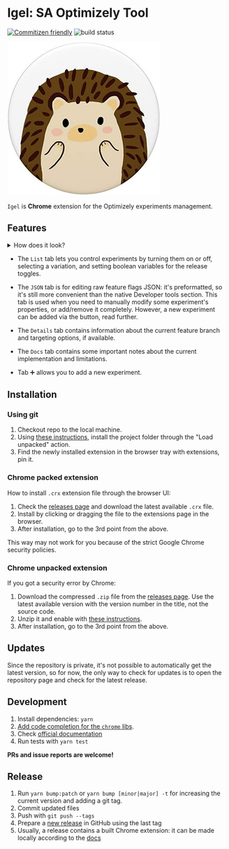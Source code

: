 # Igel: SA Optimizely Tool

[![Commitizen friendly](https://img.shields.io/badge/commitizen-friendly-brightgreen.svg)](http://commitizen.github.io/cz-cli/)
![build status](https://github.com/RedTecLab/igel-chrome-sa-optimizely-tool/actions/workflows/main.yml/badge.svg)

![](src/images/igel350.jpg)

`Igel` is **Chrome** extension for the Optimizely experiments management.

## Features

<details>
<summary>How does it look?</summary>

![](src/images/ui-tab-list.png)

</details>

- The `List` tab lets you control experiments by turning them on or off, selecting a variation, and setting boolean variables for the release toggles.

- The `JSON` tab is for editing raw feature flags JSON: it's preformatted, so it's still more convenient than the native Developer tools section.
  This tab is used when you need to manually modify some experiment's properties, or add/remove it completely.
  However, a new experiment can be added via the button, read further.

- The `Details` tab contains information about the current feature branch and targeting options, if available.

- The `Docs` tab contains some important notes about the current implementation and limitations.

- Tab ➕ allows you to add a new experiment.

## Installation

### Using git

1. Checkout repo to the local machine.
2. Using [these instructions], install the project folder through the "Load unpacked" action.
3. Find the newly installed extension in the browser tray with extensions, pin it.

### Chrome packed extension

How to install `.crx` extension file through the browser UI:

1. Check the [releases page] and download the latest available `.crx` file.
2. Install by clicking or dragging the file to the extensions page in the browser.
3. After installation, go to the 3rd point from the above.

This way may not work for you because of the strict Google Chrome security policies.

### Chrome unpacked extension

If you got a security error by Chrome:

1. Download the compressed `.zip` file from the [releases page].
   Use the latest available version with the version number in the title, not the source code.
2. Unzip it and enable with [these instructions].
3. After installation, go to the 3rd point from the above.

## Updates

Since the repository is private, it's not possible to automatically get the latest version,
so for now, the only way to check for updates is to open the repository page and check for the latest release.

## Development

1. Install dependencies: `yarn`
2. [Add code completion for the `chrome` libs](https://newbedev.com/how-do-i-use-webstorm-for-chrome-extension-development).
3. Check [official documentation](https://developer.chrome.com/docs/extensions/mv3/devguide/)
4. Run tests with `yarn test`

**PRs and issue reports are welcome!**

## Release

1. Run `yarn bump:patch` or `yarn bump [minor|major] -t` for increasing the current version and adding a git tag.
2. Commit updated files
3. Push with `git push --tags`
4. Prepare a [new release](https://github.com/RedTecLab/igel-chrome-sa-optimizely-tool/releases/new) in GitHub using the last tag
5. Usually, a release contains a built Chrome extension: it can be made locally according to the [docs](https://developer.chrome.com/docs/extensions/mv3/linux_hosting/#create)

[releases page]: https://github.com/RedTecLab/igel-chrome-sa-optimizely-tool/releases
[these instructions]: https://developer.chrome.com/docs/extensions/mv3/getstarted/
